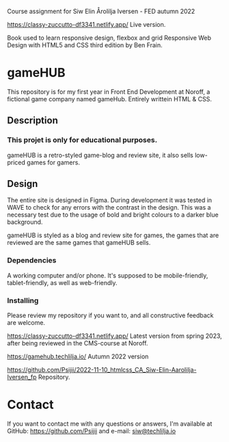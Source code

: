

Course assignment for Siw Elin Årolilja Iversen - FED autumn 2022


  https://classy-zuccutto-df3341.netlify.app/ Live version.


Book used to learn responsive design, flexbox and grid
Responsive Web Design with HTML5 and CSS third edition by Ben Frain.


# gameHUB
This repository is for my first year in Front End Development at Noroff, a fictional game company named gameHub.
Entirely writtein HTML & CSS.

## Description

### This projet is only for educational purposes.

gameHUB is a retro-styled game-blog and review site, it also sells low-priced games for gamers. 

## Design
The entire site is designed in Figma. During development it was tested in WAVE to check for any errors with the contrast in the design. This was a necessary test due to the usage of bold and bright colours to a darker blue background.

gameHUB is styled as a blog and review site for games, the games that are reviewed are the same games that gameHUB sells.

### Dependencies

A working computer and/or phone. It's supposed to be mobile-friendly, tablet-friendly, as well as web-friendly.

### Installing

Please review my repository if you want to, and all constructive feedback are welcome.

https://classy-zuccutto-df3341.netlify.app/ Latest version from spring 2023, after being reviewed in the CMS-course at Noroff.

https://gamehub.techlilja.io/ Autumn 2022 version

https://github.com/Psijii/2022-11-10_htmlcss_CA_Siw-Elin-Aarolilja-Iversen_fp Repository.

# Contact

If you want to contact me with any questions or answers, I'm available at GitHub: https://github.com/Psijii
and e-mail: siw@techlilja.io


 
